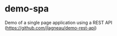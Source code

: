 # demo-spa
Demo of a single page application using a REST API (https://github.com/jlagneau/demo-rest-api)
